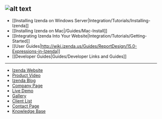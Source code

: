 ![alt text](http://demo2.izenda.us/bi/rs.aspx?image=ModernImages.izenda-logo-4.gif)
---

* [[Installing Izenda on Windows Server|Integration/Tutorials/Installing-Izenda]]
* [[Installing Izenda on Mac|/Guides/Mac-Install]]
* [[Integrating Izenda Into Your Website|Integration/Tutorials/Getting-Started]]
* [[User Guides|http://wiki.izenda.us/Guides/ReportDesign/15.0-Expressions-in-Izenda]]
* [[Developer Guides|Guides/Developer Links and Guides]]

---

* [Izenda Website](http://www.izenda.com/Site/Izenda-Ad-Hoc-Reporting.aspx)
* [Product Video](http://www.izenda.com/Site/Video/ProductVideo.aspx)
* [Izenda Blog](http://blog.izenda.com/)
* [Company Page](http://www.izenda.com/site/Pages/company.aspx)
* [Live Demo](http://demo2.izenda.us/bi/ReportListIntro.aspx)
* [Gallery](http://www.izenda.com/site/Pages/Gallery.aspx)
* [Client List](http://www.izenda.com/Site/Pages/Clients.aspx)
* [Contact Page](http://www.izenda.com/site/Pages/contactus.aspx)
* [Knowledge Base](http://www.izenda.com/Site/KB/Integration/94)
